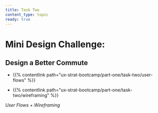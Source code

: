 ```yaml
---
title: Task Two
content_type: topic
ready: true
---
```


# **Mini Design Challenge:**

## Design a Better Commute

- {{% contentlink path="ux-strat-bootcamp/part-one/task-two/user-flows" %}}

- {{% contentlink path="ux-strat-bootcamp/part-one/task-two/wireframing" %}}

*User Flows + Wireframing*
